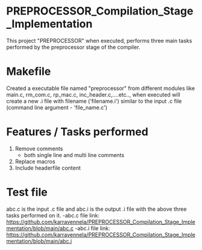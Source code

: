 # PREPROCESSOR_Compilation_Stage_Implementation
This project "PREPROCESSOR" when executed, performs three main tasks performed by the preprocessor stage of the compiler.
# Makefile
Created a executable file named "preprocessor" from different modules like main.c, rm_com.c, rp_mac.c, inc_header.c,....etc.., when executed will create a new .i file with filename ('filename.i') similar to the input .c file (command line argument - 'file_name.c') 
# Features / Tasks performed
1. Remove comments
   - both single line and multi line comments
2. Replace macros
3. Include headerfile content
# Test file
abc.c is the input .c file and abc.i is the output .i file with the above three tasks performed on it.
-abc.c file link:
https://github.com/karravennela/PREPROCESSOR_Compilation_Stage_Implementation/blob/main/abc.c
-abc.i file link:
https://github.com/karravennela/PREPROCESSOR_Compilation_Stage_Implementation/blob/main/abc.i
